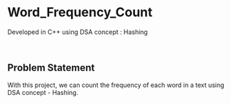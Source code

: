 # Word_Frequency_Count
Developed in C++ using DSA concept : Hashing 

<br/>

## Problem Statement
With this project, we can count the frequency of each word in a text using DSA concept - Hashing.  

